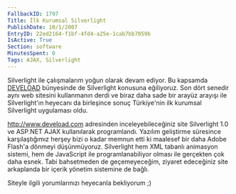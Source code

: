 ```yaml
---
FallbackID: 1797
Title: İlk Kurumsal Silverlight
PublishDate: 10/1/2007
EntryID: 22ed2164-f1bf-4fd4-a25e-1cab7bb7059b
IsActive: True
Section: software
MinutesSpent: 0
Tags: AJAX, Silverlight
---
```

Silverlight ile çalışmalarım yoğun olarak devam ediyor. Bu kapsamda
[DEVELOAD](http://www.deveload.com) bünyesinde de Silverlight konusuna
eğiliyoruz. Son dört senedir aynı web sitesini kullanmanın derdi ve
biraz daha sade bir arayüz arayışı ile Silverlight'ın heyecanı da
birleşince sonuç Türkiye'nin ilk kurumsal Silverlight uygulaması oldu.

<http://www.deveload.com> adresinden inceleyebileceğiniz site
Silverlight 1.0 ve ASP.NET AJAX kullanılarak programlandı. Yazılım
geliştirme süresince karşılaştığımız herşey bizi o kadar memnun etti ki
maalesef bir daha Adobe Flash'a dönmeyi düşünmüyoruz. Silverlight hem
XML tabanlı animasyon sistemi, hem de JavaScript ile programlanabiliyor
olması ile gerçekten çok daha esnek. Tabi bahsetmeden de geçemeyeceğim,
ziyaret edeceğiniz site arkaplanda bir içerik yönetim sistemine de
bağlı.

Siteyle ilgili yorumlarınızı heyecanla bekliyorum ;)


